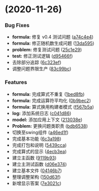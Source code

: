 #  (2020-11-26)


### Bug Fixes

* **formula:** 修复 v0.4 测试问题 ([a74c4e4](https://github.com/vuhe/SoftwareStructure/commit/a74c4e4d61b8f2a17d09f28dc0ab84fc81bd501e))
* **formula:** 修正随机数生成问题 ([13da595](https://github.com/vuhe/SoftwareStructure/commit/13da595507b686a0b1a3ecbc0225e33c26b54afd))
* **problem:** 修复测试问题 ([25c1e29](https://github.com/vuhe/SoftwareStructure/commit/25c1e29994aef10a58861ba7de7956f98b1accfb))
* **test:** 修正测试逻辑 ([d95466f](https://github.com/vuhe/SoftwareStructure/commit/d95466f0a1a32f67bcb8fec14115d8ac491c0a22))
* 去除部分追踪 ([6c323ef](https://github.com/vuhe/SoftwareStructure/commit/6c323efaf5da55b22fa4b5bfec300c45c87d0328))
* 调整问题界限生产 ([83c99bc](https://github.com/vuhe/SoftwareStructure/commit/83c99bcd7ed03dc0a907e94ca91e6d7e463fec5c))


### Features

* **formula:** 完成算式不重复 ([1bed8fb](https://github.com/vuhe/SoftwareStructure/commit/1bed8fbbe945c77679dd6fde080af3f655692140))
* **formula:** 完成运算符平均化 ([0b9bec2](https://github.com/vuhe/SoftwareStructure/commit/0b9bec23bfc67af5d1e9e51141da684844f72aed))
* **formula:** 算式换用构建者模式 ([f567b5a](https://github.com/vuhe/SoftwareStructure/commit/f567b5af9ba2e02330aa18c701b88f42ab9a1398))
* **log:** 添加系统日志 ([c041d86](https://github.com/vuhe/SoftwareStructure/commit/c041d8677d5bbfdb4e28508c1982f7a8aa60f85c))
* **model:** 添加应用上下文 ([213038e](https://github.com/vuhe/SoftwareStructure/commit/213038e91bdae411fcf8deda85c8071cbe368df0))
* **Problem:** 更换问题类职责 ([bdb6538](https://github.com/vuhe/SoftwareStructure/commit/bdb65386d31546acbed3ddfdd92a64247069fb0f))
* 切换至swing组件 ([a46ed1f](https://github.com/vuhe/SoftwareStructure/commit/a46ed1ff2082b6fb04ac65b371a79248fb18d58c))
* 完成基本功能 ([6c3a198](https://github.com/vuhe/SoftwareStructure/commit/6c3a198ed8de6a72a6e571f0de201871c943ae55))
* 完成打包和说明 ([5439cca](https://github.com/vuhe/SoftwareStructure/commit/5439ccaa1590070fec442a9204cf5bc1ed4a8bff))
* 完成算式的显示 ([4ecb3ea](https://github.com/vuhe/SoftwareStructure/commit/4ecb3ead3c806940289c5d889891387b2affe60b))
* 建立主函数 ([9119b93](https://github.com/vuhe/SoftwareStructure/commit/9119b9357b4f5b542361764230d9a87f5e948ab7))
* 建立主测试函数 ([d06e374](https://github.com/vuhe/SoftwareStructure/commit/d06e374f4527bb8883171fd60ff93e6645534bae))
* 建立基本文件 ([04146b7](https://github.com/vuhe/SoftwareStructure/commit/04146b78021d2f6203247f34ba47783b6e47de6b))
* 整理调整架构 ([150d63f](https://github.com/vuhe/SoftwareStructure/commit/150d63f86a868f949785ec561590a3325aa3369d))
* 新增显示答案 ([7e3021c](https://github.com/vuhe/SoftwareStructure/commit/7e3021c583d9d1aca7c78deed86a674c2d2824e7))



